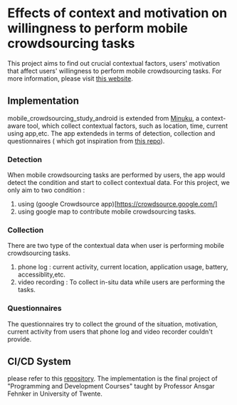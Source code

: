 # Effects of context and motivation on willingness to perform mobile crowdsourcing tasks
This project aims to find out crucial contextual factors, users' motivation that affect users' willingness to perform mobile crowdsourcing tasks.
For more information, please visit [this website](https://www.armuro.info/research).
<br/>
## Implementation
mobile_crowdsourcing_study_android is extended from [Minuku](https://github.com/minuku/minuku-android), a context-aware tool, which collect contextual factors, such as location, time, current using app,etc.
The app extendeds in terms of detection, collection and questionnaires ( which got inspiration from [this repo](https://github.com/ShashiPrasadKushwaha/Questionnaire)). 
<br/>
### Detection 

When mobile crowdsourcing tasks are performed by users, the app would detect the condition and start to collect contextual data. 
For this project, we only aim to two condition : 
1. using (google Crowdsource app)[https://crowdsource.google.com/]
2. using google map to contribute mobile crowdsourcing tasks. 

### Collection 

There are two type of the contextual data when user is performing mobile crowdsourcing tasks. 
1. phone log : current activity, current location, application usage, battery, accessiblity,etc. 
2. video recording : To collect in-situ data while users are performing the tasks.  

### Questionnaires 

The questionnaires try to collect the ground of the situation, motivation, current activity from users that phone log and video recorder couldn't provide. 

## CI/CD System 
please refer to this [repository](https://github.com/zi3120courses/project-p4-minuku-team.git). The implementation is the final project of "Programming and Development Courses" taught by Professor Ansgar Fehnker in University of Twente.
